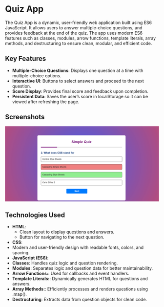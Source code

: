 # Quiz App 

The Quiz App is a dynamic, user-friendly web application built using ES6 JavaScript. It allows users to answer multiple-choice questions, and provides feedback at the end of the quiz. The app uses modern ES6 features such as classes, modules, arrow functions, template literals, array methods, and destructuring to ensure clean, modular, and efficient code.

## Key Features

- **Multiple-Choice Questions**: Displays one question at a time with multiple-choice options.
- **Interactive UI**: Buttons to select answers and proceed to the next question.
- **Score Display**: Provides final score and feedback upon completion.
- **Persistent Data**: Saves the user’s score in localStorage so it can be viewed after refreshing the page.

## Screenshots

![Quiz App Screenshot](image/Capture.PNG)

## Technologies Used

- **HTML**:
  - Clean layout to display questions and answers.
  - Button for navigating to the next question.
- **CSS**:
- Modern and user-friendly design with readable fonts, colors, and spacing.
- **JavaScript (ES6)**:
- **Classes**: Handles quiz logic and question rendering.
- **Modules**: Separates logic and question data for better maintainability.
- **Arrow Functions:**: Used for callbacks and event handlers.
- **Template Literals:**: Dynamically generates HTML for questions and answers.
- **Array Methods:**: Efficiently processes and renders questions using .map().
- **Destructuring**: Extracts data from question objects for clean code.
